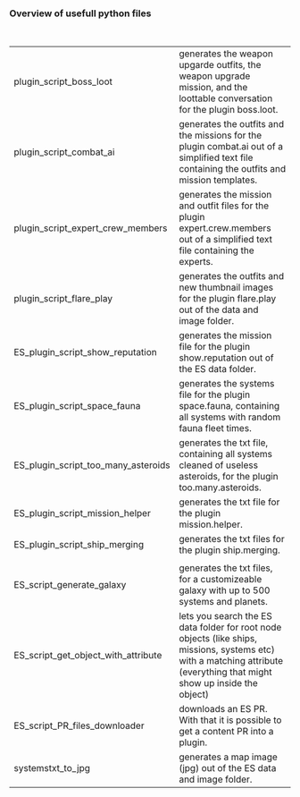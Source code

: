### Overview of usefull python files<br>
<br>
<table>
<tr>
<td>plugin_script_boss_loot</td>
<td>generates the weapon upgarde outfits, the weapon upgrade mission, and the loottable conversation for the plugin boss.loot.</td>
</tr>
<tr>
<td>plugin_script_combat_ai</td>
<td>generates the outfits and the missions for the plugin combat.ai out of a simplified text file containing the outfits and mission templates.</td>
</tr>
<tr>
<td>plugin_script_expert_crew_members</td>
<td>generates the mission and outfit files for the plugin expert.crew.members out of a simplified text file containing the experts.</td>
</tr>
<tr>
<td>plugin_script_flare_play</td>
<td>generates the outfits and new thumbnail images for the plugin flare.play out of the data and image folder.</td>
</tr>
<tr>
<td>ES_plugin_script_show_reputation</td>
<td>generates the mission file for the plugin show.reputation out of the ES data folder.</td>
</tr>
<tr>
<td>ES_plugin_script_space_fauna</td>
<td>generates the systems file for the plugin space.fauna, containing all systems with random fauna fleet times.</td>
</tr>
<tr>
<td>ES_plugin_script_too_many_asteroids</td>
<td>generates the txt file, containing all systems cleaned of useless asteroids, for the plugin too.many.asteroids.</td>
</tr>
<tr>
<td>ES_plugin_script_mission_helper</td>
<td>generates the txt file for the plugin mission.helper.</td>
</tr>
<tr>
<td>ES_plugin_script_ship_merging</td>
<td>generates the txt files for the plugin ship.merging.</td>
</tr>
<tr>
<td></td>
<td></td>
</tr>
<tr>
<td>ES_script_generate_galaxy</td>
<td>generates the txt files, for a customizeable galaxy with up to 500 systems and planets.</td>
</tr>
<tr>
<td>ES_script_get_object_with_attribute</td>
<td>lets you search the ES data folder for root node objects (like ships, missions, systems etc) with a matching attribute (everything that might show up inside the object)</td>
</tr>
<tr>
<td>ES_script_PR_files_downloader</td>
<td>downloads an ES PR. With that it is possible to get a content PR into a plugin.</td>
</tr>
<tr>
<td>systemstxt_to_jpg</td>
<td>generates a map image (jpg) out of the ES data and image folder.</td>
</tr>
</table>
